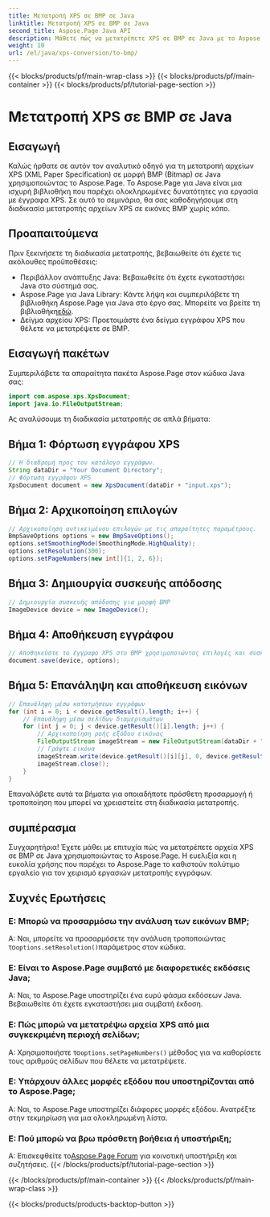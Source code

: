 ```yaml
---
title: Μετατροπή XPS σε BMP σε Java
linktitle: Μετατροπή XPS σε BMP σε Java
second_title: Aspose.Page Java API
description: Μάθετε πώς να μετατρέπετε XPS σε BMP σε Java με το Aspose.Page. Ακολουθήστε τον εύκολο οδηγό μας για αποτελεσματική και υψηλής ποιότητας μετατροπή εγγράφων.
weight: 10
url: /el/java/xps-conversion/to-bmp/
---
```


{{< blocks/products/pf/main-wrap-class >}}
{{< blocks/products/pf/main-container >}}
{{< blocks/products/pf/tutorial-page-section >}}

# Μετατροπή XPS σε BMP σε Java

## Εισαγωγή
Καλώς ήρθατε σε αυτόν τον αναλυτικό οδηγό για τη μετατροπή αρχείων XPS (XML Paper Specification) σε μορφή BMP (Bitmap) σε Java χρησιμοποιώντας το Aspose.Page. Το Aspose.Page για Java είναι μια ισχυρή βιβλιοθήκη που παρέχει ολοκληρωμένες δυνατότητες για εργασία με έγγραφα XPS. Σε αυτό το σεμινάριο, θα σας καθοδηγήσουμε στη διαδικασία μετατροπής αρχείων XPS σε εικόνες BMP χωρίς κόπο.
## Προαπαιτούμενα
Πριν ξεκινήσετε τη διαδικασία μετατροπής, βεβαιωθείτε ότι έχετε τις ακόλουθες προϋποθέσεις:
- Περιβάλλον ανάπτυξης Java: Βεβαιωθείτε ότι έχετε εγκαταστήσει Java στο σύστημά σας.
-  Aspose.Page για Java Library: Κάντε λήψη και συμπεριλάβετε τη βιβλιοθήκη Aspose.Page για Java στο έργο σας. Μπορείτε να βρείτε τη βιβλιοθήκη[εδώ](https://releases.aspose.com/page/java/).
- Δείγμα αρχείου XPS: Προετοιμάστε ένα δείγμα εγγράφου XPS που θέλετε να μετατρέψετε σε BMP.
## Εισαγωγή πακέτων
Συμπεριλάβετε τα απαραίτητα πακέτα Aspose.Page στον κώδικα Java σας:
```java
import com.aspose.xps.XpsDocument;
import java.io.FileOutputStream;
```
Ας αναλύσουμε τη διαδικασία μετατροπής σε απλά βήματα:
## Βήμα 1: Φόρτωση εγγράφου XPS
```java
// Η διαδρομή προς τον κατάλογο εγγράφων.
String dataDir = "Your Document Directory";
// Φόρτωση εγγράφου XPS
XpsDocument document = new XpsDocument(dataDir + "input.xps");
```
## Βήμα 2: Αρχικοποίηση επιλογών
```java
// Αρχικοποίηση αντικειμένου επιλογών με τις απαραίτητες παραμέτρους.
BmpSaveOptions options = new BmpSaveOptions();
options.setSmoothingMode(SmoothingMode.HighQuality);
options.setResolution(300);
options.setPageNumbers(new int[]{1, 2, 6});
```
## Βήμα 3: Δημιουργία συσκευής απόδοσης
```java
// Δημιουργία συσκευής απόδοσης για μορφή BMP
ImageDevice device = new ImageDevice();
```
## Βήμα 4: Αποθήκευση εγγράφου
```java
// Αποθηκεύστε το έγγραφο XPS στο BMP χρησιμοποιώντας επιλογές και συσκευή
document.save(device, options);
```
## Βήμα 5: Επανάληψη και αποθήκευση εικόνων
```java
// Επανάληψη μέσω κατατμήσεων εγγράφων
for (int i = 0; i < device.getResult().length; i++) {
    // Επανάληψη μέσω σελίδων διαμερισμάτων
    for (int j = 0; j < device.getResult()[i].length; j++) {
        // Αρχικοποίηση ροής εξόδου εικόνας
        FileOutputStream imageStream = new FileOutputStream(dataDir + "XPStoBMP" + "_" + (i + 1) + "_" + (j + 1) + ".bmp");
        // Γράψτε εικόνα
        imageStream.write(device.getResult()[i][j], 0, device.getResult()[i][j].length);
        imageStream.close();
    }
}
```
Επαναλάβετε αυτά τα βήματα για οποιαδήποτε πρόσθετη προσαρμογή ή τροποποίηση που μπορεί να χρειαστείτε στη διαδικασία μετατροπής.
## συμπέρασμα
Συγχαρητήρια! Έχετε μάθει με επιτυχία πώς να μετατρέπετε αρχεία XPS σε BMP σε Java χρησιμοποιώντας το Aspose.Page. Η ευελιξία και η ευκολία χρήσης που παρέχει το Aspose.Page το καθιστούν πολύτιμο εργαλείο για τον χειρισμό εργασιών μετατροπής εγγράφων.
## Συχνές Ερωτήσεις
### Ε: Μπορώ να προσαρμόσω την ανάλυση των εικόνων BMP;
 Α: Ναι, μπορείτε να προσαρμόσετε την ανάλυση τροποποιώντας το`options.setResolution()`παράμετρος στον κώδικα.
### Ε: Είναι το Aspose.Page συμβατό με διαφορετικές εκδόσεις Java;
Α: Ναι, το Aspose.Page υποστηρίζει ένα ευρύ φάσμα εκδόσεων Java. Βεβαιωθείτε ότι έχετε εγκαταστήσει μια συμβατή έκδοση.
### Ε: Πώς μπορώ να μετατρέψω αρχεία XPS από μια συγκεκριμένη περιοχή σελίδων;
 Α: Χρησιμοποιήστε το`options.setPageNumbers()` μέθοδος για να καθορίσετε τους αριθμούς σελίδων που θέλετε να μετατρέψετε.
### Ε: Υπάρχουν άλλες μορφές εξόδου που υποστηρίζονται από το Aspose.Page;
Α: Ναι, το Aspose.Page υποστηρίζει διάφορες μορφές εξόδου. Ανατρέξτε στην τεκμηρίωση για μια ολοκληρωμένη λίστα.
### Ε: Πού μπορώ να βρω πρόσθετη βοήθεια ή υποστήριξη;
 Α: Επισκεφθείτε το[Aspose.Page Forum](https://forum.aspose.com/c/page/39) για κοινοτική υποστήριξη και συζητήσεις.
{{< /blocks/products/pf/tutorial-page-section >}}

{{< /blocks/products/pf/main-container >}}
{{< /blocks/products/pf/main-wrap-class >}}

{{< blocks/products/products-backtop-button >}}
